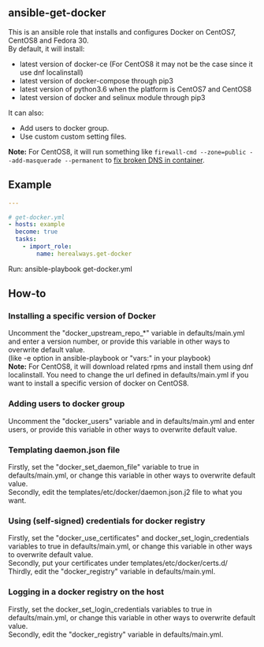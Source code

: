 ## ansible-get-docker

This is an ansible role that installs and configures Docker on CentOS7, CentOS8 and Fedora 30.  
By default, it will install:
* latest version of docker-ce (For CentOS8 it may not be the case since it use dnf localinstall)
* latest version of docker-compose through pip3
* latest version of python3.6 when the platform is CentOS7 and CentOS8
* latest version of docker and selinux module through pip3

It can also:
* Add users to docker group.
* Use custom custom setting files.

**Note:** For CentOS8, it will run something like `firewall-cmd --zone=public --add-masquerade --permanent` to [fix broken DNS in container](https://serverfault.com/questions/987686/no-network-connectivity-to-from-docker-ce-container-on-centos-8).

## Example
```yml
---

# get-docker.yml
- hosts: example
  become: true
  tasks:
    - import_role:
        name: herealways.get-docker
```

Run: ansible-playbook get-docker.yml

## How-to
### Installing a specific version of Docker

Uncomment the "docker_upstream_repo_*" variable in defaults/main.yml and enter a version number, or provide this variable in other ways to overwrite default value.  
(like -e option in ansible-playbook or "vars:" in your playbook)  
**Note:** For CentOS8, it will download related rpms and install them using dnf localinstall. You need to change the url defined in defaults/main.yml if you want to install a specific version of docker on CentOS8.

### Adding users to docker group
Uncomment the "docker_users" variable and in defaults/main.yml and enter users,
or provide this variable in other ways to overwrite default value.

### Templating daemon.json file

Firstly, set the "docker_set_daemon_file" variable to true in defaults/main.yml,
or change this variable in other ways to overwrite default value.  
Secondly, edit the templates/etc/docker/daemon.json.j2 file to what you want.  

### Using (self-signed) credentials for docker registry

Firstly, set the "docker_use_certificates" and docker_set_login_credentials variables to true in defaults/main.yml, or change this variable in other ways to overwrite default value.  
Secondly, put your certificates under templates/etc/docker/certs.d/  
Thirdly, edit the "docker_registry" variable in defaults/main.yml.  

### Logging in a docker registry on the host
Firstly, set the docker_set_login_credentials variables to true in defaults/main.yml,
or change this variable in other ways to overwrite default value.  
Secondly, edit the "docker_registry" variable in defaults/main.yml.
